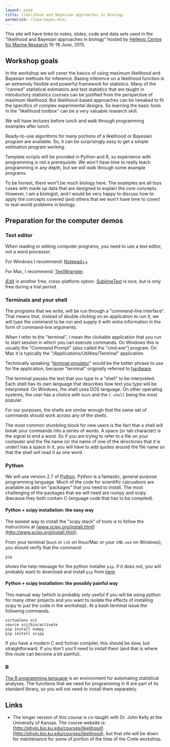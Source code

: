 ```yaml
---
layout: page
title: likelihood and Bayesian approaches in Biology
permalink: /like-bayes-bio/
---
```


This site will have links to notes, slides, code and data sets used
in the "likelihood and Bayesian approaches in biology" hosted by
[Hellenic Centre for Marine Research](http://www.hcmr.gr) 15-18 June, 2015.

## Workshop goals
In the workshop we will cover the basics of using maximum likelihood and
Bayesian methods for inference. Basing inference on a likelihood function
is an extremely flexible and powerful framework for statistics.
Many of the "canned" statistical estimators and test statistics that are
taught in introductory statistics courses can be justified from the
perspective of maximum likelihood. But likelihood-based approaches can be 
tweaked to fit the specifics of complex experimental designs. So learning
the basic tools in the "likelihood toolbox" can be a very valuable research
skill.

We will have lectures before lunch and walk through programming examples 
after lunch. 

Ready-to-use algorithms for many portions of a likelihood or Bayesian program
are available. So, it can be surprisingly easy to get a simple estimation
program working.

Template scripts will be provided in Python and R, so
experience with programming is not a prerequisite. We won't have time to
really teach programming in any depth, but we will walk through some example 
programs.


To be honest, there won't be much biology here. The examples are all toys
cases with made up data that are designed to explain the core concepts. 
However, I am a biologist, and I would be very happy to
discuss how to apply the concepts covered (and others that we won't have
time to cover) to real-world problems in biology.

## Preparation for the computer demos

### Text editor
When reading or editing computer programs, you need to use a text editor,
*not* a word processor.

For Windows I recommend: [Notepad++](https://notepad-plus-plus.org/download/v6.4.2.html)

For Mac, I recommend: [TextWrangler](http://www.barebones.com/products/textwrangler/).

[jEdit](http://www.jedit.org/) is another free, cross-platform option.
[SublimeText](http://www.sublimetext.com/) is nice, but is only free during a trial period.

### Terminals and your shell
The programs that we write, will be run through a "command-line interface".
That means that, instead of double clicking on an application to run it, we will
type the command to be run and supply it with extra information in the form of
command-line arguments.

When I refer to the "terminal", I mean the clickable application that you run
to start session in which you can execute commands.
On Windows this is usually the "Command Prompt" (also called the "cmd.exe") program.
On Mac it is typically the "/Applications/Utilities/Terminal" application.

Technically speaking
"[terminal emulator](http://en.wikipedia.org/wiki/Terminal_emulator)" 
would be the better phrase to use for the application, because 
"terminal" originally referred to [hardware](http://en.wikipedia.org/wiki/Computer_terminal).

The terminal passes the text that you type to a "shell" to be interpreted.
Each shell has its own language that describes how text you type will be interpreted.
On Windows, the shell uses DOS language. On other operating systems, the 
user has a choice with `bash` and the `C-shell` being the most popular.

For our purposes, the shells are similar enough that the same set of commands
should work across any of the shells.

The most common stumbling block for new users is the fact that a shell
will break your commands into a series of words.
A space (or tab character) is the signal to end a word. 
So if you are trying to refer to a file on your computer and the file name (or
the name of one of the directories that it is under) has a space in it, you
will have to add quotes around the file name so that the shell will read it as
one word.

### Python
We will use version 2.7 of [Python](https://www.python.org/). 
Python is a fantastic, general purpose programming language.
Much of the code for scientific calcuations are available as add-on "packages"
that you need to install.
The most challenging of the packages that we will need are numpy and scipy
(because they both contain C-language code that has to be compiled).

#### Python + scipy installation: the easy way
The easiest way to install the "scipy stack" of tools is to follow the instructions at [www.scipy.org/install.html](http://www.scipy.org/install.html).

From your terminal (`bash` or `csh` on linux/Mac or your `CMD.exe` on Windows),
you should verify that the command:

    pip

shows the help message for the python installer `pip`. If it does not, 
you will probably want to download and install `pip` from [here](https://pypi.python.org/pypi/pip).

#### Python + scipy installation: the possibly painful way
This manual way (which is probably only useful if you will be using python
for many other projects and you want to isolate the effects of installing
scipy to just the code in the workshop). At a bash terminal issue the following
commands.

    virtualenv sci
    source sci/bin/activate
    pip install numpy
    pip install scipy

If you have a modern C and fortran compiler, this should be slow, but straightforward.
If you don't you'll need to install them (and that is where this route can
become a bit painful).

### R
[The R programming language](http://www.r-project.org/) is an environment
for automating statistical analyses.
The functions that we need for programming in R are part of its standard library,
so you will not need to install them separately.


## Links
  * The longer version of this course is co-taught with Dr. John Kelly
at the University of Kansas. The course website is: 
[http://phylo.bio.ku.edu/courses/likelihood](http://phylo.bio.ku.edu/courses/likelihood),
but that site will be down for maintenance for some of portion of the 
time of the Crete workshop.



